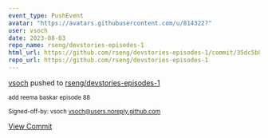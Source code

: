 ```yaml
---
event_type: PushEvent
avatar: "https://avatars.githubusercontent.com/u/814322?"
user: vsoch
date: 2023-08-03
repo_name: rseng/devstories-episodes-1
html_url: https://github.com/rseng/devstories-episodes-1/commit/35dc5b882ef61c44f33225c82942b2358e2f85ed
repo_url: https://github.com/rseng/devstories-episodes-1
---
```


<a href='https://github.com/vsoch' target='_blank'>vsoch</a> pushed to <a href='https://github.com/rseng/devstories-episodes-1' target='_blank'>rseng/devstories-episodes-1</a>

<small>add reema baskar episode 88

Signed-off-by: vsoch <vsoch@users.noreply.github.com></small>

<a href='https://github.com/rseng/devstories-episodes-1/commit/35dc5b882ef61c44f33225c82942b2358e2f85ed' target='_blank'>View Commit</a>